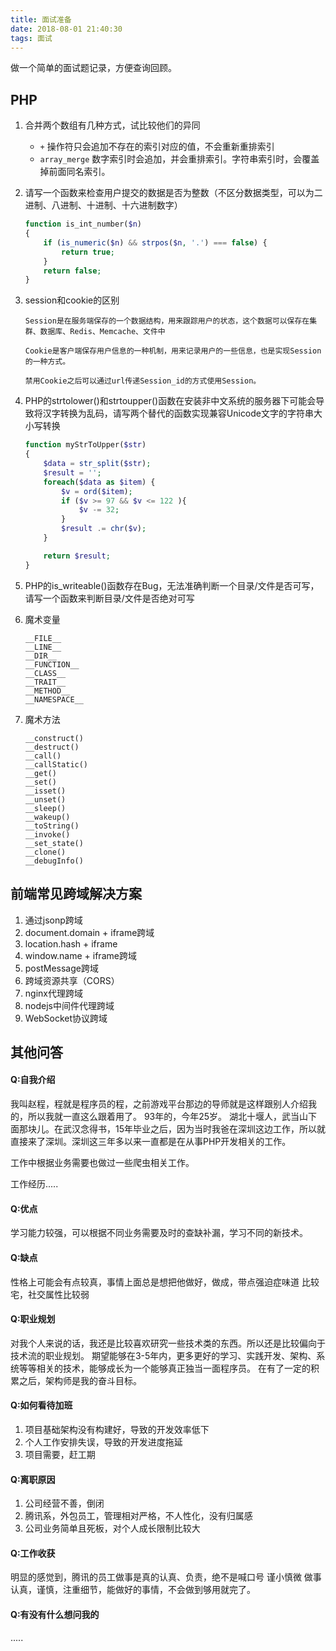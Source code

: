```yaml
---
title: 面试准备
date: 2018-08-01 21:40:30
tags: 面试
---
```

做一个简单的面试题记录，方便查询回顾。

## PHP
1. 合并两个数组有几种方式，试比较他们的异同
    - `+` 操作符只会追加不存在的索引对应的值，不会重新重排索引
    - `array_merge` 数字索引时会追加，并会重排索引。字符串索引时，会覆盖掉前面同名索引。
1. 请写一个函数来检查用户提交的数据是否为整数（不区分数据类型，可以为二进制、八进制、十进制、十六进制数字）
    ```php
    function is_int_number($n)
    {
        if (is_numeric($n) && strpos($n, '.') === false) {
            return true;
        }
        return false;
    }
    ```
1. session和cookie的区别
    ```
    Session是在服务端保存的一个数据结构，用来跟踪用户的状态，这个数据可以保存在集群、数据库、Redis、Memcache、文件中

    Cookie是客户端保存用户信息的一种机制，用来记录用户的一些信息，也是实现Session的一种方式。

    禁用Cookie之后可以通过url传递Session_id的方式使用Session。
    ```
1. PHP的strtolower()和strtoupper()函数在安装非中文系统的服务器下可能会导致将汉字转换为乱码，请写两个替代的函数实现兼容Unicode文字的字符串大小写转换
    ```php
    function myStrToUpper($str)
    {
        $data = str_split($str);
        $result = '';
        foreach($data as $item) {
            $v = ord($item);
            if ($v >= 97 && $v <= 122 ){
                $v -= 32;
            }
            $result .= chr($v);
        }

        return $result;
    }
    ```
1. PHP的is_writeable()函数存在Bug，无法准确判断一个目录/文件是否可写，请写一个函数来判断目录/文件是否绝对可写

1. 魔术变量
    ```
    __FILE__
    __LINE__
    __DIR__
    __FUNCTION__
    __CLASS__
    __TRAIT__
    __METHOD__
    __NAMESPACE__
    ```
1. 魔术方法
    ```
    __construct()
    __destruct()
    __call()
    __callStatic()
    __get()
    __set()
    __isset()
    __unset()
    __sleep()
    __wakeup()
    __toString()
    __invoke()
    __set_state()
    __clone()
    __debugInfo()    
    ```
## 前端常见跨域解决方案
1. 通过jsonp跨域
2. document.domain + iframe跨域
3. location.hash + iframe
4. window.name + iframe跨域
5. postMessage跨域
6. 跨域资源共享（CORS）
7. nginx代理跨域
8. nodejs中间件代理跨域
9. WebSocket协议跨域

## 其他问答
#### Q:自我介绍

我叫赵程，程就是程序员的程，之前游戏平台那边的导师就是这样跟别人介绍我的，所以我就一直这么跟着用了。
93年的，今年25岁。
湖北十堰人，武当山下面那块儿。在武汉念得书，15年毕业之后，因为当时我爸在深圳这边工作，所以就直接来了深圳。深圳这三年多以来一直都是在从事PHP开发相关的工作。

工作中根据业务需要也做过一些爬虫相关工作。

工作经历.....

#### Q:优点
学习能力较强，可以根据不同业务需要及时的查缺补漏，学习不同的新技术。

#### Q:缺点
性格上可能会有点较真，事情上面总是想把他做好，做成，带点强迫症味道
比较宅，社交属性比较弱

#### Q:职业规划

对我个人来说的话，我还是比较喜欢研究一些技术类的东西。所以还是比较偏向于技术流的职业规划。
期望能够在3-5年内，更多更好的学习、实践开发、架构、系统等等相关的技术，能够成长为一个能够真正独当一面程序员。
在有了一定的积累之后，架构师是我的奋斗目标。


#### Q:如何看待加班
1. 项目基础架构没有构建好，导致的开发效率低下
2. 个人工作安排失误，导致的开发进度拖延
3. 项目需要，赶工期

#### Q:离职原因

1. 公司经营不善，倒闭
2. 腾讯系，外包员工，管理相对严格，不人性化，没有归属感
3. 公司业务简单且死板，对个人成长限制比较大

#### Q:工作收获

明显的感觉到，腾讯的员工做事是真的认真、负责，绝不是喊口号
谨小慎微
做事认真，谨慎，注重细节，能做好的事情，不会做到够用就完了。

#### Q:有没有什么想问我的

.....